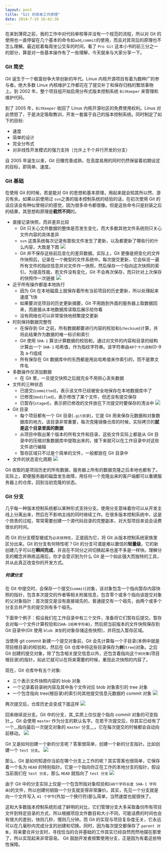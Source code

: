 ```yaml
---
layout: post
title: "Git 的简单工作原理"
date: 2014-7-19 16:42:30
---
```

在来到薄荷之前，我的工作中对代码审核等并没有一个规范的流程，所以对 Git 的使用也一直停留在几个基本的命令如`add`,`commit`的使用，而且对其背后的原理也不怎么理解。最近趁着每周坐公交车的时间，看了 `Pro Git` 这本小书的前三分之一的部分，算是对一些基本操作有了一些理解，今天就来与大家分享一下。

### Git 简史
Git 诞生于一个极富纷争大举创新的年代。Linux 内核开源项目有着为数种广的参与者。绝大多数 Linux 内核维护工作都花在了提交补丁和保存归档的繁琐事物上。到 2002 年，整个项目组开始启用分布式版本控制系统 `BitKeeper` 来管理和维护代码。

到了 2005 年，`BitKeeper` 收回了 Linux 内核开源社区的免费使用权利。Linus 对此愤怒了，于是决定吸取教训，开发一套属于自己的版本控制系统。同时制定了如下的目标:

* 速度
* 简单的设计
* 完全分布式
* 对非线性开发模式的强力支持（允许上千个并行开发的分支）

自 2005 年诞生以来，Git 日臻完善成熟，在高度易用的同时仍然保留着初期设定的目标，即简单、速度。

### Git 基础
在使用 Git 的时候，若是能对 Git 的思想和基本原理，用起来就会知其所以然、游刃有余。如果以前使用过 `svn`之类的版本控制系统的经验的话，在初次使用 Git 的话应该会有种似曾相识的感觉，因为很多命令都很像。但是这些命令只是封装之后的结果，其思想和原理是**截然不同**的。

* 直接记录快照，而非差异比较
    * Git 只关心文件数据的整体是否发生变化，而大多数其他文件系统则只关心文件内容的具体差异
    * `svn` 这类系统每次记录有那些文件发生了更新，以及都更新了哪些行的什么内容，大致是下图
    ![](/images/svn.png) 
    * Git 并不保存这些前后变化的差异数据。实际上，Git 更像是把变化的文件作快照后，记录在一个微型的文件系统中。每次提交更新，它会纵览一遍所有文件的指纹信息并对文件作一快照，然后保存一个指向这次快照的索引。为提高性能，若文件没有变化，Git 不会再次保存，而只针对上次保存的快照作一次链接
    ![](/images/git.png)
* 近乎所有操作都是本地执行
    * 因为 Git 在本地磁盘上就保存着所有当前项目的历史更新，所以处理起来速度飞快
    * 如果要浏览项目的历史更新摘要，Git 不用跑到外面的服务器上取数据回来，而直接从本地数据库读取后展示给你看
    * 没有网络也可以非常愉快地频繁提交更新
* 时刻保持数据完整性
    * 在保存到 Git 之前，所有数据都要进行内容的校验和(`checksum`)计算，并将此结果作为数据的唯一标识和索引
    * Git 使用 `SHA-1` 算法计算数据的校验和，通过对文件的内容和目录的结构计算出一个 `SHA-1` 哈希值，作为指纹字符串。该字符串由`40个十六进制`(0-9 及 a-f)组成
    * 所有保存在 Git 数据库中的东西都是用此哈希值来作索引的，而不是靠文件名
* 多数操作仅添加数据
    * 在 Git 里，一旦提交快照之后就完全不用担心丢失数据
* 文件的三种状态
    * 已提交(`committed`)，表示该文件已经被安全地保存在本地数据库中了
    * 已修改(`modified`)，表示修改了某个文件，但还没有提交保存
    * 已暂存(`staged`)，表示把已修改的文件放在下次提交时要保存的清淡中
    ![](/images/workflow.png)
* Git 目录
    * 每个项目都有一个 Git 目录(`.git目录`)，它是 Git 用来保存元数据和对象数据库的地方。该目录非常重要，每次克隆镜像仓库的时候，实际拷贝的**就是这个目录里面的数据**
    * 从项目中取出某个版本的所有文件和目录，这些文件实际上都是从 Git 目录中的压缩对象数据库中提取出来的，接下来就可以在工作目录中对这些文件进行编辑
    * 暂存区域只不过是个简单的文件，一般都放在 Git 目录中
* 文件的状态变化周期
![](/images/file_status.png)

Git 收取的是项目历史的所有数据，服务器上所有的数据克隆之后本地也都有了。实际上，即便服务器的磁盘发生故障，用任何一个克隆出来的客户端都可以重建服务器上的仓库，回到当初克隆的状态。

### Git 分支
几乎每一种版本控制系统都以某种形式支持分支。使用分支意味着你可以从开发主线上分离出来，然后在不影响主线的同时继续工作。在很多版本控制系统中，这是个昂贵的过程，常常需要创建一个源代码目录的完整副本，对大型项目来说会话费很长的时间。

而 Git 的分支模型被成为`必杀技特性`，正是因为它，将 Git 从版本控制系统家族里区分出来。Git 的分支有何特性呢？Git 的分支可谓是难以置信的**轻量级**，它的新创建几乎可以在**瞬间完成**，并且在不同分之间切换起来也差不多是一样快。理解分支的概念并熟练运用后，你才会意识到为什么 Git 是一个如此强大而独特的工具，并从此真正改变你的开发方式。

##### 何谓分支
在 Git 中提交时，会保存一个提交(`commit`)对象，该对象包含一个指向暂存内容快照的指针，包含本次提交的作者等相关附属信息，包含零个或多个指向该提交对象的父对象指针：首次提交是没有直接祖先的，普通提交有一个祖先，由两个或多个分支合并产生的提交则有多个祖先。

下面举个例子：假设我们在工作目录中有三个文件，准备将它们暂存后提交。暂存会对每一个文件计算校验和(`SHA-1哈希字符串`)，然后把当前版本的文件快照保存到 Git 目录中(Git 使用 `blob 类型`的对象存储这些快照)，并将加入暂存区域。

当使用 git commit 新建一个提交对象前，Git 会先计算每一个子目录(本例中就是项目根目录)的校验和，然后在 Git 仓库中将这些目录保存为**树**(`tree`)对象。之后 Git 创建的提交对象，除了包含相关提交信息以外，还包含着指向这个`树对象`(项目根目录)的指针。如此它就可以在将来需要的时候，重现此次快照的内容了。

现在，Git 仓库中有五个对象:

* 三个表示文件快照内容的 blob 对象
* 一个记录着目录树内容及其中各个文件对应 blob 对象索引的 tree 对象
* 一个包含指向 tree(根目录)的索引何其他提交信息元数据的 commit 对象
![](/images/commit.png)

两次提交后，仓库历史会变成下面这样
![](/images/commits.png)

回来继续说分支。Git 中的分支，其_实质上仅仅是个指向 commit 对象的可变指针_。Git 会使用 `master` 作为分支的默认名字。在若干次提交后，你其实已经有了一个__指向最后一次提交对象的 `master` 分支__，它在每次提交的时候都会自动向前移动。
![](/images/master_branch.png)

Git 又是如何创建一个新的分支呢？答案很简单，创建一个新的分支指针。比如创建一个 `test 分支`。
![](/images/test_branch.png)

那么，Git 是如何知道你当前在哪个分支上工作的呢？其实答案也很简单，它保存着一个名为 `HEAD` 的特别指针。它是一个指向你正在工作的本地分支的指针，假设当前我们在 `test 分支`，那么 `HEAD` 就指向了 `test 分支`
![](/images/HEAD_branch.png)

由于 Git 中的分支实际上仅是一个包含所指对象校验和(`40个字符长度 SHA-1 字符串`)的文件，所以创建何销毁一个分支就变得非常廉价。其实，先见一个分支就是向一个文件写入 `41 个字节`(外加一个换行符)那么简单，当然速度也就很快了。

这和大多数版本控制系统形成了鲜明的对比，它们管理分支大多采取备份所有项目文件到特定目录的方式，所以根据项目文件数目和大小不同，可能话费的时间也会有很大的差别，快则几秒，慢则几分钟。而 Git 的实现与项目复杂度无关，它永远可以在几毫秒内完成分支的创建和切换。同时，因为每次提交都保存了 `parent 对象`，将来要合并分支时，寻找恰当的合并基础的工作其实已经自然而然地摆在那里了，所以实现起来非常容易。 Git 鼓励开发者频繁使用分支，正是因为有着这些特性保障。